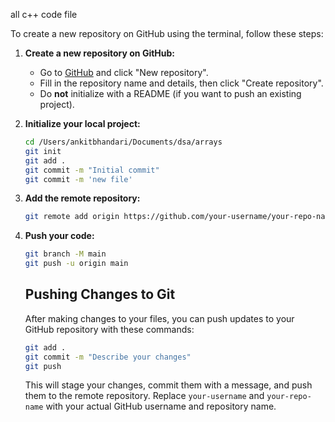 all c++ code file

To create a new repository on GitHub using the terminal, follow these steps:

1. **Create a new repository on GitHub:**
    - Go to [GitHub](https://github.com/) and click "New repository".
    - Fill in the repository name and details, then click "Create repository".
    - Do **not** initialize with a README (if you want to push an existing project).

2. **Initialize your local project:**
    ```bash
    cd /Users/ankitbhandari/Documents/dsa/arrays
    git init
    git add .
    git commit -m "Initial commit"
    git commit -m 'new file'
    ```

3. **Add the remote repository:**
    ```bash
    git remote add origin https://github.com/your-username/your-repo-name.git
    ```

4. **Push your code:**
    ```bash
    git branch -M main
    git push -u origin main
    ```
    ## Pushing Changes to Git

    After making changes to your files, you can push updates to your GitHub repository with these commands:

    ```bash
    git add .
    git commit -m "Describe your changes"
    git push
    ```

    This will stage your changes, commit them with a message, and push them to the remote repository.
Replace `your-username` and `your-repo-name` with your actual GitHub username and repository name.